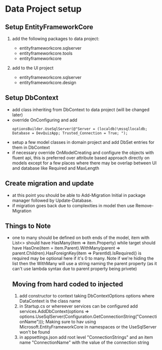 ﻿# Data Project setup

## Setup EntityFrameworkCore 

1. add the following packages to data project:

	- entityframeworkcore.sqlserver
	- entityframeworkcore.tools
	- entityframeworkcore

2. add to the UI project

	- entityframeworkcore.sqlserver
	- entityframeworkcore.design

## Setup DbContext

- add class inheriting from DbContext to data project (will be changed later)
- override OnConfiguring and add 
	```
	optionsBuilder.UseSqlServer(@"Server = (localdb)\mssqllocaldb; Database = DevQuizApp; Trusted_Connection = True; ");
	```
- setup a few model classes in domain project and add DbSet<Model> entries for them in DbContext
- if necessary override OnModelCreating and configure the objects with fluent api, this is preferred over attribute based approach directly on models except for a few places where there may be overlap between UI and database like Required and MaxLength

## Create migration and update

- at this point you should be able to Add-Migration Initial in package manager followed by Update-Database.
- if migration goes back due to complexities in model then use Remove-Migration

## Things to Note

- one to many should be defined on both ends of the model, item with List<> should have HasMany(item => item.Property) while target should have HasOne(item = item.Parent).WithMany(parent => parent.Children).HasForeignKey(item => ParentId).IsRequired()
  is required may be optional here if it's 0 to many.  Note if we're hiding the list then the WithMany will use a string naming the parent property (as it can't use lambda syntax due to parent property being privete)

  ## Moving from hard coded to injected

  1. add constructor to context taking DbContextOptions<DataContext> options where DataContext is the class name 
  2. in Startup.cs or whereever services can be configured add services.AddDbContext<DataContext>(options => options.UseSqlServer(Configuration.GetConnectionString("ConnectionName")));  Making sure to hav using Microsoft.EntityFrameworkCore in namespaces or
  the UseSqlServer won't be found
  3. in appsettings.json add root level "ConnectionStrings" and an item name "ConnectionName" with the value of the connection string
